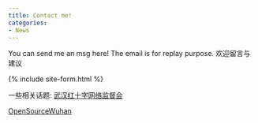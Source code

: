 ```yaml
---
title: Contact me!
categories:
- News
---
```

You can send me an msg here! The email is for replay purpose.
欢迎留言与建议

<!-- more -->

{% include site-form.html %} 


一些相关话题:
[武汉红十字网络监督会](https://weileizeng.github.io/red-cross/)

[OpenSourceWuhan](https://weileizeng.github.io/OpenSourceWuhan/)

